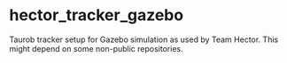 # hector_tracker_gazebo
Taurob tracker setup for Gazebo simulation as used by Team Hector. This might depend on some non-public repositories.
